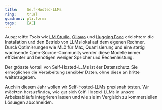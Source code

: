 ```yaml
---
title:    Self-Hosted-LLMs
ring:     trial
quadrant: platforms
tags:     [AI]
---
```


Ausgereifte Tools wie [LM Studio][lmstudio], [Ollama][ollama] und [Hugging Face][huggingFace] erleichtern die Installation und den Betrieb von LLMs lokal auf dem eigenen Rechner. Durch Optimierungen wie MLX für Mac, Quantisierung und eine stetig wachsende Open-Source-Community werden diese Modelle immer effizienter und benötigen weniger Speicher und Rechenleistung.

Der grösste Vorteil von Self-Hosted-LLMs ist der Datenschutz. Sie ermöglichen die Verarbeitung sensibler Daten, ohne diese an Dritte weiterzugeben.

Auch in diesem Jahr wollen wir Self-Hosted-LLMs praxisnah testen. Wir möchten herausfinden, wie gut sich Self-Hosted-LLMs in unsere Arbeitsabläufe integrieren lassen und wie sie im Vergleich zu kommerziellen Lösungen abschneiden.

[huggingFace]: https://huggingface.co/
[lmstudio]: https://lmstudio.ai
[ollama]: https://ollama.com/
